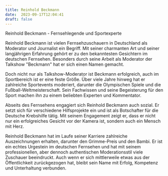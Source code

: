 ```yaml
---
title: Reinhold Beckmann
date:  2023-09-17T12:04:41
draft: false
---
```


Reinhold Beckmann - Fernsehlegende und Sportexperte

Reinhold Beckmann ist vielen Fernsehzuschauern in Deutschland als Moderator und Journalist ein Begriff. Mit seiner charmanten Art und seiner langjährigen Erfahrung gehört er zu den bekanntesten Gesichtern im deutschen Fernsehen. Besonders durch seine Arbeit als Moderator der Talkshow "Beckmann" hat er sich einen Namen gemacht.

Doch nicht nur als Talkshow-Moderator ist Beckmann erfolgreich, auch im Sportbereich ist er eine feste Größe. Über viele Jahre hinweg hat er zahlreiche Sportevents moderiert, darunter die Olympischen Spiele und die Fußball-Weltmeisterschaft. Sein Fachwissen und seine Begeisterung für den Sport machen ihn zu einem beliebten Experten und Kommentator.

Abseits des Fernsehens engagiert sich Reinhold Beckmann auch sozial. Er setzt sich für verschiedene Hilfsprojekte ein und ist als Botschafter für die Deutsche Krebshilfe tätig. Mit seinem Engagement zeigt er, dass er nicht nur ein erfolgreiches Gesicht vor der Kamera ist, sondern auch ein Mensch mit Herz.

Reinhold Beckmann hat im Laufe seiner Karriere zahlreiche Auszeichnungen erhalten, darunter den Grimme-Preis und den Bambi. Er ist ein echtes Urgestein im deutschen Fernsehen und hat mit seinem professionellen, aber dennoch authentischen Moderationsstil viele Zuschauer beeindruckt. Auch wenn er sich mittlerweile etwas aus der Öffentlichkeit zurückgezogen hat, bleibt sein Name mit Erfolg, Kompetenz und Unterhaltung verbunden.
